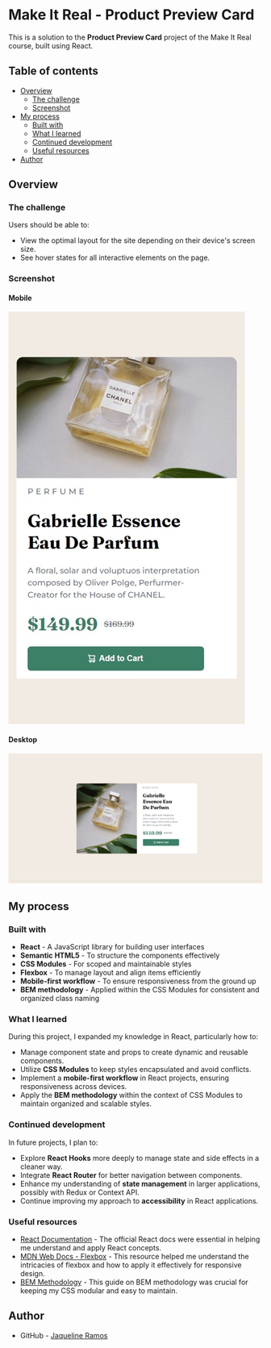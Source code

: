 # Make It Real - Product Preview Card

This is a solution to the **Product Preview Card** project of the Make It Real course, built using React.

## Table of contents

- [Overview](#overview)
  - [The challenge](#the-challenge)
  - [Screenshot](#screenshot)
- [My process](#my-process)
  - [Built with](#built-with)
  - [What I learned](#what-i-learned)
  - [Continued development](#continued-development)
  - [Useful resources](#useful-resources)
- [Author](#author)

## Overview

### The challenge

Users should be able to:

- View the optimal layout for the site depending on their device's screen size.
- See hover states for all interactive elements on the page.

### Screenshot

#### Mobile

![Mobile Screenshot](./src/assets/images/screenshot2.jpeg)

#### Desktop

![Desktop Screenshot](./src/assets/images/screenshot1.jpeg)

## My process

### Built with

- **React** - A JavaScript library for building user interfaces
- **Semantic HTML5** - To structure the components effectively
- **CSS Modules** - For scoped and maintainable styles
- **Flexbox** - To manage layout and align items efficiently
- **Mobile-first workflow** - To ensure responsiveness from the ground up
- **BEM methodology** - Applied within the CSS Modules for consistent and organized class naming

### What I learned

During this project, I expanded my knowledge in React, particularly how to:

- Manage component state and props to create dynamic and reusable components.
- Utilize **CSS Modules** to keep styles encapsulated and avoid conflicts.
- Implement a **mobile-first workflow** in React projects, ensuring responsiveness across devices.
- Apply the **BEM methodology** within the context of CSS Modules to maintain organized and scalable styles.

### Continued development

In future projects, I plan to:

- Explore **React Hooks** more deeply to manage state and side effects in a cleaner way.
- Integrate **React Router** for better navigation between components.
- Enhance my understanding of **state management** in larger applications, possibly with Redux or Context API.
- Continue improving my approach to **accessibility** in React applications.

### Useful resources

- [React Documentation](https://reactjs.org/docs/getting-started.html) - The official React docs were essential in helping me understand and apply React concepts.
- [MDN Web Docs - Flexbox](https://developer.mozilla.org/en-US/docs/Web/CSS/CSS_Flexible_Box_Layout/Basic_Concepts_of_Flexbox) - This resource helped me understand the intricacies of flexbox and how to apply it effectively for responsive design.
- [BEM Methodology](http://getbem.com/introduction/) - This guide on BEM methodology was crucial for keeping my CSS modular and easy to maintain.

## Author

- GitHub - [Jaqueline Ramos](https://github.com/JaquelineRocio)
